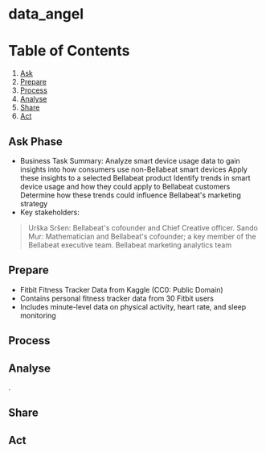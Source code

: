 # data_angel

# Table of Contents
1. [Ask](#Ask)
3. [Prepare](#Prepare)
4. [Process](#Process)
5. [Analyse](#Analyse)
6. [Share](#Share)
7. [Act](#Act)
   

   
## Ask Phase
<a id="introduction"></a>
* Business Task Summary:
Analyze smart device usage data to gain insights into how consumers use non-Bellabeat smart devices
Apply these insights to a selected Bellabeat product
Identify trends in smart device usage and how they could apply to Bellabeat customers
Determine how these trends could influence Bellabeat's marketing strategy
* Key stakeholders:
> Urška Sršen: Bellabeat's cofounder and Chief Creative officer.
> Sando Mur: Mathematician and Bellabeat's cofounder; a key member of the Bellabeat executive team.
> Bellabeat marketing analytics team

## Prepare
<a id="Prepare"></a>
* Fitbit Fitness Tracker Data from Kaggle (CC0: Public Domain)
* Contains personal fitness tracker data from 30 Fitbit users 
* Includes minute-level data on physical activity, heart rate, and sleep monitoring

## Process
<a id="Process"></a>



## Analyse
<a id="analyse"></a>
.

## Share
<a id="conclusion"></a>

## Act
<a id="Act"></a>

